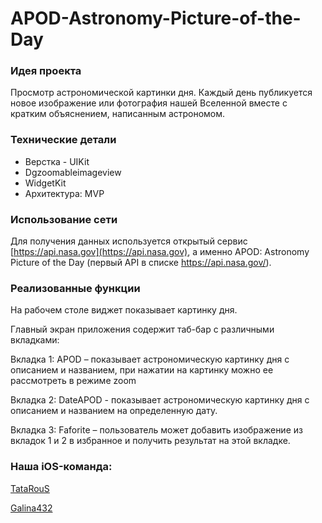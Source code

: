 # APOD-Astronomy-Picture-of-the-Day

### Идея проекта

Просмотр астрономической картинки дня. Каждый день публикуется новое изображение или фотография нашей Вселенной вместе с кратким объяснением, написанным астрономом.


### Технические детали

* Верстка - UIKit 
* Dgzoomableimageview
* WidgetKit
* Архитектура: MVP 


### Использование сети

Для получения данных используется открытый сервис [https://api.nasa.gov](https://api.nasa.gov), а именно APOD: Astronomy Picture of the Day (первый API в списке https://api.nasa.gov/). 


### Реализованные функции

На рабочем столе виджет показывает картинку дня.

Главный экран приложения содержит таб-бар с различными вкладками:

Вкладка 1: APOD – показывает астрономическую картинку дня с описанием и названием, при нажатии на картинку можно ее рассмотреть в режиме zoom

Вкладка 2: DateAPOD - показывает астрономическую картинку дня с описанием и названием на определенную дату.

Вкладка 3: Faforite – пользователь может добавить изображение из вкладок 1 и 2 в избранное и получить результат на этой вкладке.


### Наша iOS-команда:

[TataRouS](https://github.com/TataRouS)

[Galina432](https://github.com/Galina432)
